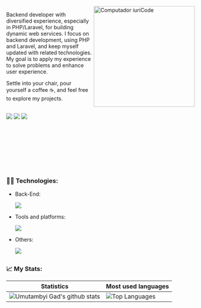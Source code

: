 <img src="https://raw.githubusercontent.com/MicaelliMedeiros/micaellimedeiros/master/image/computer-illustration.png" min-width="270px" max-width="400px" width="270px" align="right" alt="Computador iuriCode">

<p align="left"> 
  Backend developer with diversified experience, especially in PHP/Laravel, for building dynamic web services. I focus on backend development, using PHP and Laravel, and keep myself updated with related technologies. My goal is to apply my experience to solve problems and enhance user experience.
</p>

<p> Settle into your chair, pour yourself a coffee ☕, and feel free to explore my projects.</p>

<p align="left"><br>
  <a href="mailto:contato.andersonldiniz@gmail.com" alt="Gmail">
  <img src="https://img.shields.io/badge/Gmail-D14836?style=for-the-badge&logo=gmail&logoColor=white" /></a>

  <a href="https://www.linkedin.com/in/andersonldiniz/" alt="Linkedin">
  <img src="https://img.shields.io/badge/LinkedIn-0077B5?style=for-the-badge&logo=linkedin&logoColor=white" /></a>

  <a href="https://t.me/andersondiniz159" alt="Telegram">
  <img src="https://img.shields.io/badge/Telegram-2CA5E0?style=for-the-badge&logo=telegram&logoColor=white"/></a>
  
  
  ## <br><br><br><br>
  
  <h3><strong>👨‍💻 Technologies:</strong></h3>
  
  <ul>
    <li>
      <p>Back-End:</p>
        <a href="https://skillicons.dev">
    <img src="https://skillicons.dev/icons?i=php,laravel,mysql,redis,dynamodb" />
  </a>
    </li>
       <li>
    <p>Tools and platforms:</p>
        <a href="https://skillicons.dev">
    <img src="https://skillicons.dev/icons?i=git,github,figma,linux,docker,vscode,aws" />
  </a>
    </li>
    <li>
    <p>Others:</p>
        <a href="https://skillicons.dev">
    <img src="https://skillicons.dev/icons?i=js,react" />
  </a>
    </li>
</ul>
  
##
<h3>📈 My Stats:</h3>

| Statistics                                                                                                                                                          | Most used languages                                                                                                                                                                   |
| ------------------------------------------------------------------------------------------------------------------------------------------------------------------------ | ---------------------------------------------------------------------------------------------------------------------------------------------------------------------------------- |
| ![Umutambyi Gad's github stats](https://github-readme-stats.vercel.app/api?username=andersondinizdev&show_icons=true&hide_border=true&count_private=true&theme=jolly) | ![Top Languages](https://github-readme-stats.vercel.app/api/top-langs/?username=andersondinizdev&langs_count=10&count_private=true&hide_border=true&theme=jolly&layout=compact) |
